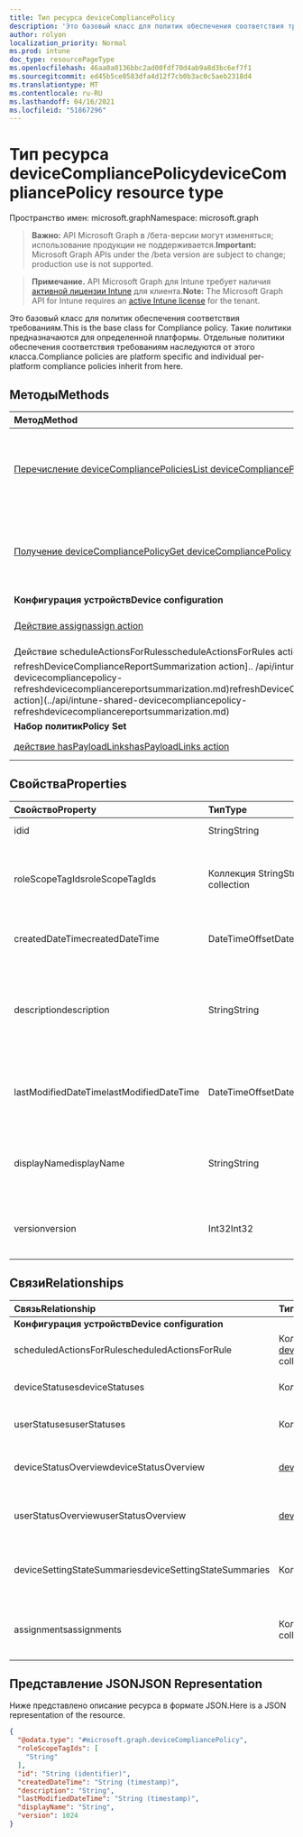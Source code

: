 ```yaml
---
title: Тип ресурса deviceCompliancePolicy
description: 'Это базовый класс для политик обеспечения соответствия требованиям. Такие политики предназначаются для определенной платформы. Отдельные политики обеспечения соответствия требованиям наследуются от этого класса. '
author: rolyon
localization_priority: Normal
ms.prod: intune
doc_type: resourcePageType
ms.openlocfilehash: 46aa0a0136bbc2ad00fdf70d4ab9a8d3bc6ef7f1
ms.sourcegitcommit: ed45b5ce0583dfa4d12f7cb0b3ac0c5aeb2318d4
ms.translationtype: MT
ms.contentlocale: ru-RU
ms.lasthandoff: 04/16/2021
ms.locfileid: "51867296"
---
```

# <a name="devicecompliancepolicy-resource-type"></a><span data-ttu-id="9d104-104">Тип ресурса deviceCompliancePolicy</span><span class="sxs-lookup"><span data-stu-id="9d104-104">deviceCompliancePolicy resource type</span></span>

<span data-ttu-id="9d104-105">Пространство имен: microsoft.graph</span><span class="sxs-lookup"><span data-stu-id="9d104-105">Namespace: microsoft.graph</span></span>

> <span data-ttu-id="9d104-106">**Важно:** API Microsoft Graph в /бета-версии могут изменяться; использование продукции не поддерживается.</span><span class="sxs-lookup"><span data-stu-id="9d104-106">**Important:** Microsoft Graph APIs under the /beta version are subject to change; production use is not supported.</span></span>

> <span data-ttu-id="9d104-107">**Примечание.** API Microsoft Graph для Intune требует наличия [активной лицензии Intune](https://go.microsoft.com/fwlink/?linkid=839381) для клиента.</span><span class="sxs-lookup"><span data-stu-id="9d104-107">**Note:** The Microsoft Graph API for Intune requires an [active Intune license](https://go.microsoft.com/fwlink/?linkid=839381) for the tenant.</span></span>

<span data-ttu-id="9d104-108">Это базовый класс для политик обеспечения соответствия требованиям.</span><span class="sxs-lookup"><span data-stu-id="9d104-108">This is the base class for Compliance policy.</span></span> <span data-ttu-id="9d104-109">Такие политики предназначаются для определенной платформы. Отдельные политики обеспечения соответствия требованиям наследуются от этого класса.</span><span class="sxs-lookup"><span data-stu-id="9d104-109">Compliance policies are platform specific and individual per-platform compliance policies inherit from here.</span></span> 

## <a name="methods"></a><span data-ttu-id="9d104-110">Методы</span><span class="sxs-lookup"><span data-stu-id="9d104-110">Methods</span></span>
|<span data-ttu-id="9d104-111">Метод</span><span class="sxs-lookup"><span data-stu-id="9d104-111">Method</span></span>|<span data-ttu-id="9d104-112">Возвращаемый тип</span><span class="sxs-lookup"><span data-stu-id="9d104-112">Return Type</span></span>|<span data-ttu-id="9d104-113">Описание</span><span class="sxs-lookup"><span data-stu-id="9d104-113">Description</span></span>|
|:---|:---|:---|
|[<span data-ttu-id="9d104-114">Перечисление deviceCompliancePolicies</span><span class="sxs-lookup"><span data-stu-id="9d104-114">List deviceCompliancePolicies</span></span>](../api/intune-shared-devicecompliancepolicy-list.md)|<span data-ttu-id="9d104-115">Коллекция [deviceCompliancePolicy](../resources/intune-shared-devicecompliancepolicy.md)</span><span class="sxs-lookup"><span data-stu-id="9d104-115">[deviceCompliancePolicy](../resources/intune-shared-devicecompliancepolicy.md) collection</span></span>|<span data-ttu-id="9d104-116">Список свойств и связей объектов [deviceCompliancePolicy](../resources/intune-shared-devicecompliancepolicy.md).</span><span class="sxs-lookup"><span data-stu-id="9d104-116">List properties and relationships of the [deviceCompliancePolicy](../resources/intune-shared-devicecompliancepolicy.md) objects.</span></span>|
|[<span data-ttu-id="9d104-117">Получение deviceCompliancePolicy</span><span class="sxs-lookup"><span data-stu-id="9d104-117">Get deviceCompliancePolicy</span></span>](../api/intune-shared-devicecompliancepolicy-get.md)|[<span data-ttu-id="9d104-118">deviceCompliancePolicy</span><span class="sxs-lookup"><span data-stu-id="9d104-118">deviceCompliancePolicy</span></span>](../resources/intune-shared-devicecompliancepolicy.md)|<span data-ttu-id="9d104-119">Считывание свойств и связей объекта [deviceCompliancePolicy](../resources/intune-shared-devicecompliancepolicy.md).</span><span class="sxs-lookup"><span data-stu-id="9d104-119">Read properties and relationships of the [deviceCompliancePolicy](../resources/intune-shared-devicecompliancepolicy.md) object.</span></span>|
|<span data-ttu-id="9d104-120">**Конфигурация устройств**</span><span class="sxs-lookup"><span data-stu-id="9d104-120">**Device configuration**</span></span>|
|[<span data-ttu-id="9d104-121">Действие assign</span><span class="sxs-lookup"><span data-stu-id="9d104-121">assign action</span></span>](../api/intune-shared-devicecompliancepolicy-assign.md)|<span data-ttu-id="9d104-122">Коллекция [deviceCompliancePolicyAssignment](../resources/intune-deviceconfig-devicecompliancepolicyassignment.md)</span><span class="sxs-lookup"><span data-stu-id="9d104-122">[deviceCompliancePolicyAssignment](../resources/intune-deviceconfig-devicecompliancepolicyassignment.md) collection</span></span>|<span data-ttu-id="9d104-123">Н/Д</span><span class="sxs-lookup"><span data-stu-id="9d104-123">Not yet documented</span></span>|
|<span data-ttu-id="9d104-124">Действие scheduleActionsForRules</span><span class="sxs-lookup"><span data-stu-id="9d104-124">scheduleActionsForRules action</span></span>|<span data-ttu-id="9d104-125">Нет</span><span class="sxs-lookup"><span data-stu-id="9d104-125">None</span></span>|<span data-ttu-id="9d104-126">Н/Д</span><span class="sxs-lookup"><span data-stu-id="9d104-126">Not yet documented</span></span>|
|<span data-ttu-id="9d104-127">refreshDeviceComplianceReportSummarization action].. /api/intune-shared-devicecompliancepolicy-refreshdevicecompliancereportsummarization.md)</span><span class="sxs-lookup"><span data-stu-id="9d104-127">refreshDeviceComplianceReportSummarization action](../api/intune-shared-devicecompliancepolicy-refreshdevicecompliancereportsummarization.md)</span></span>|<span data-ttu-id="9d104-128">Нет</span><span class="sxs-lookup"><span data-stu-id="9d104-128">None</span></span>|<span data-ttu-id="9d104-129">Н/Д</span><span class="sxs-lookup"><span data-stu-id="9d104-129">Not yet documented</span></span>|
|<span data-ttu-id="9d104-130">**Набор политик**</span><span class="sxs-lookup"><span data-stu-id="9d104-130">**Policy Set**</span></span>|
|[<span data-ttu-id="9d104-131">действие hasPayloadLinks</span><span class="sxs-lookup"><span data-stu-id="9d104-131">hasPayloadLinks action</span></span>](../api/intune-shared-devicecompliancepolicy-haspayloadlinks.md)|<span data-ttu-id="9d104-132">[hasPayloadLinkResultItem](../resources/intune-policyset-haspayloadlinkresultitem.md) collection</span><span class="sxs-lookup"><span data-stu-id="9d104-132">[hasPayloadLinkResultItem](../resources/intune-policyset-haspayloadlinkresultitem.md) collection</span></span>|<span data-ttu-id="9d104-133">Н/Д</span><span class="sxs-lookup"><span data-stu-id="9d104-133">Not yet documented</span></span>|

## <a name="properties"></a><span data-ttu-id="9d104-134">Свойства</span><span class="sxs-lookup"><span data-stu-id="9d104-134">Properties</span></span>
|<span data-ttu-id="9d104-135">Свойство</span><span class="sxs-lookup"><span data-stu-id="9d104-135">Property</span></span>|<span data-ttu-id="9d104-136">Тип</span><span class="sxs-lookup"><span data-stu-id="9d104-136">Type</span></span>|<span data-ttu-id="9d104-137">Описание</span><span class="sxs-lookup"><span data-stu-id="9d104-137">Description</span></span>|
|:---|:---|:---|
|<span data-ttu-id="9d104-138">id</span><span class="sxs-lookup"><span data-stu-id="9d104-138">id</span></span>|<span data-ttu-id="9d104-139">String</span><span class="sxs-lookup"><span data-stu-id="9d104-139">String</span></span>|<span data-ttu-id="9d104-140">Ключ объекта.</span><span class="sxs-lookup"><span data-stu-id="9d104-140">Key of the entity.</span></span>|
|<span data-ttu-id="9d104-141">roleScopeTagIds</span><span class="sxs-lookup"><span data-stu-id="9d104-141">roleScopeTagIds</span></span>|<span data-ttu-id="9d104-142">Коллекция String</span><span class="sxs-lookup"><span data-stu-id="9d104-142">String collection</span></span>|<span data-ttu-id="9d104-143">Список тегов области для этого экземпляра Entity.</span><span class="sxs-lookup"><span data-stu-id="9d104-143">List of Scope Tags for this Entity instance.</span></span>|
|<span data-ttu-id="9d104-144">createdDateTime</span><span class="sxs-lookup"><span data-stu-id="9d104-144">createdDateTime</span></span>|<span data-ttu-id="9d104-145">DateTimeOffset</span><span class="sxs-lookup"><span data-stu-id="9d104-145">DateTimeOffset</span></span>|<span data-ttu-id="9d104-146">Дата и время создания объекта.</span><span class="sxs-lookup"><span data-stu-id="9d104-146">DateTime the object was created.</span></span>|
|<span data-ttu-id="9d104-147">description</span><span class="sxs-lookup"><span data-stu-id="9d104-147">description</span></span>|<span data-ttu-id="9d104-148">String</span><span class="sxs-lookup"><span data-stu-id="9d104-148">String</span></span>|<span data-ttu-id="9d104-149">Указанное администратором описание конфигурации устройства.</span><span class="sxs-lookup"><span data-stu-id="9d104-149">Admin provided description of the Device Configuration.</span></span>|
|<span data-ttu-id="9d104-150">lastModifiedDateTime</span><span class="sxs-lookup"><span data-stu-id="9d104-150">lastModifiedDateTime</span></span>|<span data-ttu-id="9d104-151">DateTimeOffset</span><span class="sxs-lookup"><span data-stu-id="9d104-151">DateTimeOffset</span></span>|<span data-ttu-id="9d104-152">Дата и время последнего изменения объекта.</span><span class="sxs-lookup"><span data-stu-id="9d104-152">DateTime the object was last modified.</span></span>|
|<span data-ttu-id="9d104-153">displayName</span><span class="sxs-lookup"><span data-stu-id="9d104-153">displayName</span></span>|<span data-ttu-id="9d104-154">String</span><span class="sxs-lookup"><span data-stu-id="9d104-154">String</span></span>|<span data-ttu-id="9d104-155">Указанное администратором имя конфигурации устройства.</span><span class="sxs-lookup"><span data-stu-id="9d104-155">Admin provided name of the device configuration.</span></span>|
|<span data-ttu-id="9d104-156">version</span><span class="sxs-lookup"><span data-stu-id="9d104-156">version</span></span>|<span data-ttu-id="9d104-157">Int32</span><span class="sxs-lookup"><span data-stu-id="9d104-157">Int32</span></span>|<span data-ttu-id="9d104-158">Версия конфигурации устройства.</span><span class="sxs-lookup"><span data-stu-id="9d104-158">Version of the device configuration.</span></span>|

## <a name="relationships"></a><span data-ttu-id="9d104-159">Связи</span><span class="sxs-lookup"><span data-stu-id="9d104-159">Relationships</span></span>
|<span data-ttu-id="9d104-160">Связь</span><span class="sxs-lookup"><span data-stu-id="9d104-160">Relationship</span></span>|<span data-ttu-id="9d104-161">Тип</span><span class="sxs-lookup"><span data-stu-id="9d104-161">Type</span></span>|<span data-ttu-id="9d104-162">Описание</span><span class="sxs-lookup"><span data-stu-id="9d104-162">Description</span></span>|
|:---|:---|:---|
|<span data-ttu-id="9d104-163">**Конфигурация устройств**</span><span class="sxs-lookup"><span data-stu-id="9d104-163">**Device configuration**</span></span>|
|<span data-ttu-id="9d104-164">scheduledActionsForRule</span><span class="sxs-lookup"><span data-stu-id="9d104-164">scheduledActionsForRule</span></span>|<span data-ttu-id="9d104-165">Коллекция [deviceComplianceScheduledActionForRule](../resources/intune-deviceconfig-devicecompliancescheduledactionforrule.md)</span><span class="sxs-lookup"><span data-stu-id="9d104-165">[deviceComplianceScheduledActionForRule](../resources/intune-deviceconfig-devicecompliancescheduledactionforrule.md) collection</span></span>|<span data-ttu-id="9d104-166">Список запланированных действий для этого правила.</span><span class="sxs-lookup"><span data-stu-id="9d104-166">The list of scheduled action for this rule</span></span>|
|<span data-ttu-id="9d104-167">deviceStatuses</span><span class="sxs-lookup"><span data-stu-id="9d104-167">deviceStatuses</span></span>|<span data-ttu-id="9d104-168">Коллекция [deviceComplianceDeviceStatus](../resources/intune-deviceconfig-devicecompliancedevicestatus.md)</span><span class="sxs-lookup"><span data-stu-id="9d104-168">[deviceComplianceDeviceStatus](../resources/intune-deviceconfig-devicecompliancedevicestatus.md) collection</span></span>|<span data-ttu-id="9d104-169">Список DeviceComplianceDeviceStatus.</span><span class="sxs-lookup"><span data-stu-id="9d104-169">List of DeviceComplianceDeviceStatus.</span></span>|
|<span data-ttu-id="9d104-170">userStatuses</span><span class="sxs-lookup"><span data-stu-id="9d104-170">userStatuses</span></span>|<span data-ttu-id="9d104-171">Коллекция [deviceComplianceUserStatus](../resources/intune-deviceconfig-devicecomplianceuserstatus.md)</span><span class="sxs-lookup"><span data-stu-id="9d104-171">[deviceComplianceUserStatus](../resources/intune-deviceconfig-devicecomplianceuserstatus.md) collection</span></span>|<span data-ttu-id="9d104-172">Список DeviceComplianceUserStatus.</span><span class="sxs-lookup"><span data-stu-id="9d104-172">List of DeviceComplianceUserStatus.</span></span>|
|<span data-ttu-id="9d104-173">deviceStatusOverview</span><span class="sxs-lookup"><span data-stu-id="9d104-173">deviceStatusOverview</span></span>|[<span data-ttu-id="9d104-174">deviceComplianceDeviceOverview</span><span class="sxs-lookup"><span data-stu-id="9d104-174">deviceComplianceDeviceOverview</span></span>](../resources/intune-deviceconfig-devicecompliancedeviceoverview.md)|<span data-ttu-id="9d104-175">Обзор состояния соответствия требованиям устройств.</span><span class="sxs-lookup"><span data-stu-id="9d104-175">Device compliance devices status overview</span></span>|
|<span data-ttu-id="9d104-176">userStatusOverview</span><span class="sxs-lookup"><span data-stu-id="9d104-176">userStatusOverview</span></span>|[<span data-ttu-id="9d104-177">deviceComplianceUserOverview</span><span class="sxs-lookup"><span data-stu-id="9d104-177">deviceComplianceUserOverview</span></span>](../resources/intune-deviceconfig-devicecomplianceuseroverview.md)|<span data-ttu-id="9d104-178">Обзор состояния соответствия требованиям устройств для пользователей.</span><span class="sxs-lookup"><span data-stu-id="9d104-178">Device compliance users status overview</span></span>|
|<span data-ttu-id="9d104-179">deviceSettingStateSummaries</span><span class="sxs-lookup"><span data-stu-id="9d104-179">deviceSettingStateSummaries</span></span>|<span data-ttu-id="9d104-180">Коллекция [settingStateDeviceSummary](../resources/intune-deviceconfig-settingstatedevicesummary.md)</span><span class="sxs-lookup"><span data-stu-id="9d104-180">[settingStateDeviceSummary](../resources/intune-deviceconfig-settingstatedevicesummary.md) collection</span></span>|<span data-ttu-id="9d104-181">Сводка по состоянию параметров обеспечения соответствия требованиям для устройств.</span><span class="sxs-lookup"><span data-stu-id="9d104-181">Compliance Setting State Device Summary</span></span>|
|<span data-ttu-id="9d104-182">assignments</span><span class="sxs-lookup"><span data-stu-id="9d104-182">assignments</span></span>|<span data-ttu-id="9d104-183">Коллекция [deviceCompliancePolicyAssignment](../resources/intune-deviceconfig-devicecompliancepolicyassignment.md)</span><span class="sxs-lookup"><span data-stu-id="9d104-183">[deviceCompliancePolicyAssignment](../resources/intune-deviceconfig-devicecompliancepolicyassignment.md) collection</span></span>|<span data-ttu-id="9d104-184">Коллекция назначений для этой политики обеспечения соответствия требованиям.</span><span class="sxs-lookup"><span data-stu-id="9d104-184">The collection of assignments for this compliance policy.</span></span>|

## <a name="json-representation"></a><span data-ttu-id="9d104-185">Представление JSON</span><span class="sxs-lookup"><span data-stu-id="9d104-185">JSON Representation</span></span>
<span data-ttu-id="9d104-186">Ниже представлено описание ресурса в формате JSON.</span><span class="sxs-lookup"><span data-stu-id="9d104-186">Here is a JSON representation of the resource.</span></span>
<!-- {
  "blockType": "resource",
  "keyProperty": "id",
  "@odata.type": "microsoft.graph.deviceCompliancePolicy"
}
-->
``` json
{
  "@odata.type": "#microsoft.graph.deviceCompliancePolicy",
  "roleScopeTagIds": [
    "String"
  ],
  "id": "String (identifier)",
  "createdDateTime": "String (timestamp)",
  "description": "String",
  "lastModifiedDateTime": "String (timestamp)",
  "displayName": "String",
  "version": 1024
}
```




